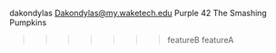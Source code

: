 dakondylas
Dakondylas@my.waketech.edu
Purple
42
The Smashing Pumpkins
>>>>>>> featureB
>>>>>>> featureA
